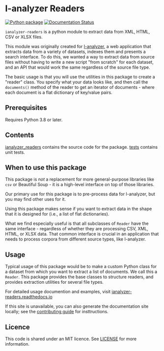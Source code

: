 # I-analyzer Readers

[![Python package](https://github.com/UUDigitalHumanitieslab/ianalyzer-readers/actions/workflows/python-package.yml/badge.svg)](https://github.com/UUDigitalHumanitieslab/ianalyzer-readers/actions/workflows/python-package.yml)
[![Documentation Status](https://readthedocs.org/projects/ianalyzer-readers/badge/?version=latest)](https://ianalyzer-readers.readthedocs.io/en/latest/?badge=latest)

`ianalyzer-readers` is a python module to extract data from XML, HTML, CSV or XLSX files.

This module was originally created for [I-analyzer](https://github.com/UUDigitalHumanitieslab/I-analyzer), a web application that extracts data from a variety of datasets, indexes them and presents a search interface. To do this, we wanted a way to extract data from source files without having to write a new script "from scratch" for each dataset, and an API that would work the same regardless of the source file type.

The basic usage is that you will use the utilities in this package to create a "reader" class. You specify what your data looks like, and then call the `documents()` method of the reader to get an iterator of documents - where each document is a flat dictionary of key/value pairs.

## Prerequisites

Requires Python 3.8 or later.

## Contents

[ianalyzer_readers](./ianalyzer_readers/) contains the source code for the package. [tests](./tests/) contains unit tests.

## When to use this package

This package is *not* a replacement for more general-purpose libraries like `csv` or Beautiful Soup - it is a high-level interface on top of those libraries.

Our primary use for this package is to pre-process data for I-analyzer, but you may find other uses for it.

Using this package makes sense if you want to extract data in the shape that it is designed for (i.e., a list of flat dictionaries).

What we find especially useful is that all subclasses of `Reader` have the same interface - regardless of whether they are processing CSV, XML, HTML, or XLSX data. That common interface is crucial in an application that needs to process corpora from different source types, like I-analyzer.

## Usage

Typical usage of this package would be to make a custom Python class for a dataset from which you want to extract a list of documents. We call this a `Reader`. This package provides the base classes to structure readers, and provides extraction utilities for several file types.

For detailed usage documention and examples, visit [ianalyzer-readers.readthedocs.io](https://ianalyzer-readers.readthedocs.io/en/latest/)

If this site is unavailable, you can also generate the documentation site locally; see the [contributing guide](./CONTRIBUTING.md) for insttructions.

## Licence

This code is shared under an MIT licence. See [LICENSE](./LICENSE) for more information.
